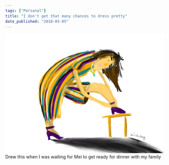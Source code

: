 ```yaml
---
tags: ["Personal"]
title: "I don't get that many chances to dress pretty"
date_published: "2018-05-05"
---
```


![mei getting ready nickang sketch blog](images/mei-getting-ready-1024x768.png) Drew this when I was waiting for Mei to get ready for dinner with my family
